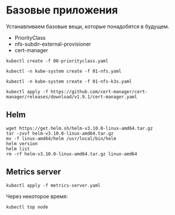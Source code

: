 # Базовые приложения

Устанавливаем базовые вещи, которые понадобятся в будущем.

* PriorityClass
* nfs-subdir-external-provisioner
* cert-manager

```shell
kubectl create -f 00-priorityclass.yaml
```

```shell
kubectl -n kube-system create -f 01-nfs.yaml
```

```shell
kubectl -n kube-system create -f 01-nfs-k3s.yaml
```

```shell
kubectl apply -f https://github.com/cert-manager/cert-manager/releases/download/v1.9.1/cert-manager.yaml
```

## Helm

```shell
wget https://get.helm.sh/helm-v3.10.0-linux-amd64.tar.gz
tar -zxvf helm-v3.10.0-linux-amd64.tar.gz
mv -f linux-amd64/helm /usr/local/bin/helm
helm version
helm list
rm -rf helm-v3.10.0-linux-amd64.tar.gz linux-amd64
```

## Metrics server

```shell
kubectl apply -f metrics-server.yaml
```

Через некоторое время:

```shell
kubectl top node
```